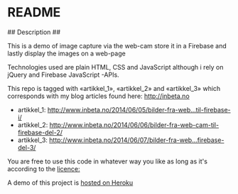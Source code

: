 # README #

## Description ##

This is a demo of image capture via the web-cam store it in a Firebase and lastly display the images on a web-page

Technologies used are plain HTML, CSS and JavaScript although i rely on jQuery and Firebase JavaScript -APIs.

This repo is tagged with «artikkel_1», «artikkel_2» and «artikkel_3» which corresponds with my blog articles found here: http://inbeta.no
* artikkel_1: http://www.inbeta.no/2014/06/05/bilder-fra-web…til-firebase-i/
* artikkel_2: http://www.inbeta.no/2014/06/06/bilder-fra-web-cam-til-firebase-del-2/
* artikkel_3: http://www.inbeta.no/2014/06/07/bilder-fra-web…firebase-del-3/

You are free to use this code in whatever way you like as long as it's according to the [licence:](https://github.com/ibjohansen/image-to-firebase/blob/master/LICENSE)

A demo of this project is [hosted on Heroku](http://webcam-firebase.inbeta.no/)